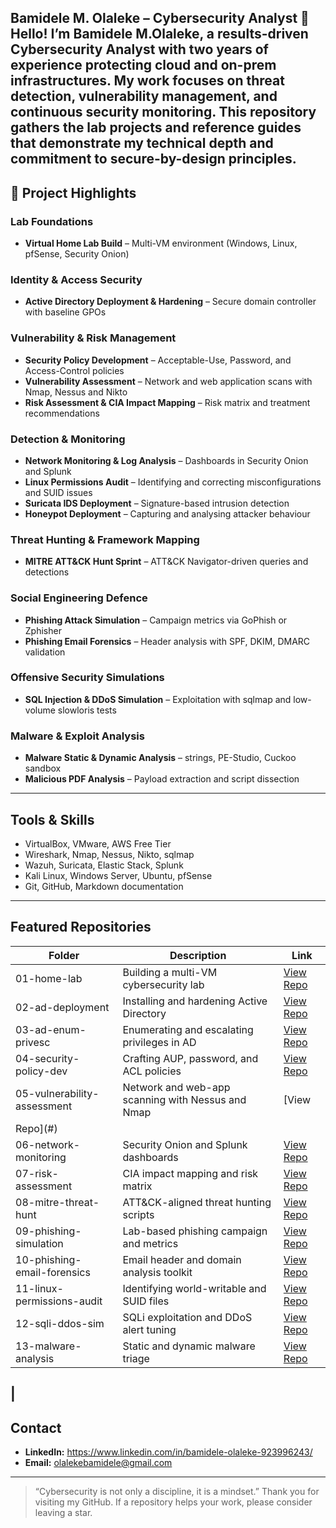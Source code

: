 Bamidele M. Olaleke – Cybersecurity Analyst
👋 Hello! I’m Bamidele M.Olaleke, a results-driven Cybersecurity Analyst with two years of experience
protecting cloud and on-prem infrastructures. My work focuses on threat detection, vulnerability
management, and continuous security monitoring. This repository gathers the lab projects and
reference guides that demonstrate my technical depth and commitment to secure-by-design
principles.
---
## 👋 Project Highlights
### Lab Foundations
- **Virtual Home Lab Build** – Multi-VM environment (Windows, Linux, pfSense, Security Onion)
### Identity & Access Security
- **Active Directory Deployment & Hardening** – Secure domain controller with baseline GPOs
### Vulnerability & Risk Management
- **Security Policy Development** – Acceptable-Use, Password, and Access-Control policies
- **Vulnerability Assessment** – Network and web application scans with Nmap, Nessus and
Nikto
- **Risk Assessment & CIA Impact Mapping** – Risk matrix and treatment recommendations
### Detection & Monitoring
- **Network Monitoring & Log Analysis** – Dashboards in Security Onion and Splunk
- **Linux Permissions Audit** – Identifying and correcting misconfigurations and SUID issues
- **Suricata IDS Deployment** – Signature-based intrusion detection
- **Honeypot Deployment** – Capturing and analysing attacker behaviour
### Threat Hunting & Framework Mapping
- **MITRE ATT&CK Hunt Sprint** – ATT&CK Navigator-driven queries and detections
### Social Engineering Defence
- **Phishing Attack Simulation** – Campaign metrics via GoPhish or Zphisher
- **Phishing Email Forensics** – Header analysis with SPF, DKIM, DMARC validation
### Offensive Security Simulations
- **SQL Injection & DDoS Simulation** – Exploitation with sqlmap and low-volume slowloris
tests
### Malware & Exploit Analysis
- **Malware Static & Dynamic Analysis** – strings, PE-Studio, Cuckoo sandbox
- **Malicious PDF Analysis** – Payload extraction and script dissection
---
## Tools & Skills
- VirtualBox, VMware, AWS Free Tier
- Wireshark, Nmap, Nessus, Nikto, sqlmap
- Wazuh, Suricata, Elastic Stack, Splunk
- Kali Linux, Windows Server, Ubuntu, pfSense
- Git, GitHub, Markdown documentation
---
## Featured Repositories
| Folder | Description | Link |
|--------|-------------|------|
| 01-home-lab | Building a multi-VM cybersecurity lab | [View Repo](#) |
| 02-ad-deployment | Installing and hardening Active Directory | [View Repo](#) |
| 03-ad-enum-privesc | Enumerating and escalating privileges in AD | [View Repo](#) |
| 04-security-policy-dev | Crafting AUP, password, and ACL policies | [View Repo](#) |
| 05-vulnerability-assessment | Network and web-app scanning with Nessus and Nmap | [View
Repo](#) |
| 06-network-monitoring | Security Onion and Splunk dashboards | [View Repo](#) |
| 07-risk-assessment | CIA impact mapping and risk matrix | [View Repo](#) |
| 08-mitre-threat-hunt | ATT&CK-aligned threat hunting scripts | [View Repo](#) |
| 09-phishing-simulation | Lab-based phishing campaign and metrics | [View Repo](#) |
| 10-phishing-email-forensics | Email header and domain analysis toolkit | [View Repo](#) |
| 11-linux-permissions-audit | Identifying world-writable and SUID files | [View Repo](#) |
| 12-sqli-ddos-sim | SQLi exploitation and DDoS alert tuning | [View Repo](#) |
| 13-malware-analysis | Static and dynamic malware triage | [View Repo](#) |
|
---
## Contact
- **LinkedIn:** https://www.linkedin.com/in/bamidele-olaleke-923996243/
- **Email:** olalekebamidele@gmail.com
---
> “Cybersecurity is not only a discipline, it is a mindset.”
Thank you for visiting my GitHub. If a repository helps your work, please consider leaving a star.
